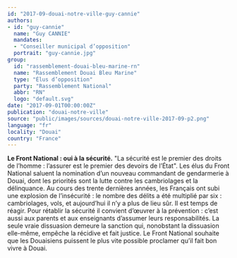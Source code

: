 ```yaml
---
id: "2017-09-douai-notre-ville-guy-cannie"
authors:
- id: "guy-cannie"
  name: "Guy CANNIE"
  mandates: 
  - "Conseiller municipal d’opposition"
  portrait: "guy-cannie.jpg"
group:
  id: "rassemblement-douai-bleu-marine-rn"
  name: "Rassemblement Douai Bleu Marine"
  type: "Élus d’opposition"
  party: "Rassemblement National"
  abbr: "RN"
  logo: "default.svg"
date: "2017-09-01T00:00:00Z"
publication: "douai-notre-ville"
source: "public/images/sources/douai-notre-ville-2017-09-p2.png"
language: "fr"
locality: "Douai"
country: "France"
---
```


**Le Front National : oui à la sécurité.** "La sécurité est le premier des droits de l’homme : l’assurer est le premier des devoirs de l’État". Les élus du Front National saluent la nomination d’un nouveau commandant de gendarmerie à Douai, dont les priorités sont la lutte contre les cambriolages et la délinquance. Au cours des trente dernières années, les Français ont subi une explosion de l’insécurité : le nombre des délits a été multiplié par six : cambriolages, vols, et aujourd’hui il n’y a plus de lieu sûr. Il est temps de réagir. Pour rétablir la sécurité il convient d’œuvrer à la prévention : c’est aussi aux parents et aux enseignants d’assumer leurs responsabilités. La seule vraie dissuasion demeure la sanction qui, nonobstant la dissuasion elle-même, empêche la récidive et fait justice. Le Front National souhaite que les Douaisiens puissent le plus vite possible proclamer qu’il fait bon vivre à Douai.
